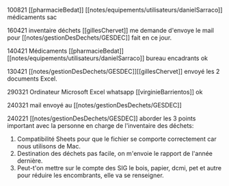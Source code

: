 100821 [[pharmacieBedat]] [[notes/equipements/utilisateurs/danielSarraco]] médicaments sac

160421 inventaire déchets [[gillesChervet]] me demande d'envoye le mail pour [[notes/gestionDesDechets/GESDEC]] fait en ce jour.

140421 Médicaments [[pharmacieBedat]] [[notes/equipements/utilisateurs/danielSarraco]] bureau encadrants ok

130421 [[notes/gestionDesDechets/GESDEC]][[gillesChervet]] envoyé les 2 documents Excel.

290321 Ordinateur Microsoft Excel whatsapp [[virginieBarrientos]] ok

240321 mail envoyé au [[notes/gestionDesDechets/GESDEC]]

240221 [[notes/gestionDesDechets/GESDEC]] aborder les 3 points important avec la personne en charge de l'inventaire des déchets:

1. Compatibilité Sheets pour que le fichier se comporte correctement car nous utilisons de Mac.
2. Destination des déchets pas facile, on m'envoie le rapport de l'année dernière.
3. Peut-t'on mettre sur le compte des SIG le bois, papier, dcmi, pet et autre pour réduire les encombrants, elle va se renseigner.


